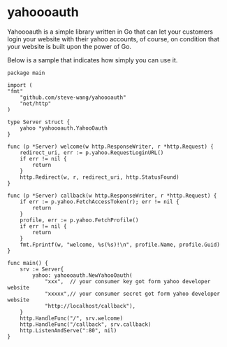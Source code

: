 yahoooauth
==========

Yahoooauth is a simple library written in Go that can let your customers login your website with their yahoo accounts, of course,  on condition that your website is built upon the power of Go.

Below is a sample that indicates how simply you can use it.

	package main
	
	import (
	"fmt"
		"github.com/steve-wang/yahoooauth"
		"net/http"
	)
	
	type Server struct {
		yahoo *yahoooauth.YahooOauth
	}
	
	func (p *Server) welcome(w http.ResponseWriter, r *http.Request) {
		redirect_uri, err := p.yahoo.RequestLoginURL()
		if err != nil {
			return
		}
		http.Redirect(w, r, redirect_uri, http.StatusFound)
	}
	
	func (p *Server) callback(w http.ResponseWriter, r *http.Request) {
		if err := p.yahoo.FetchAccessToken(r); err != nil {
			return
		}
		profile, err := p.yahoo.FetchProfile()
		if err != nil {
			return
		}
		fmt.Fprintf(w, "welcome, %s(%s)!\n", profile.Name, profile.Guid)
	}
	
	func main() {
		srv := Server{
			yahoo: yahoooauth.NewYahooOauth(
				"xxx",	// your consumer key got form yahoo developer website
				"xxxxx",// your consumer secret got form yahoo developer website
				"http://localhost/callback"),
		}
		http.HandleFunc("/", srv.welcome)
		http.HandleFunc("/callback", srv.callback)
		http.ListenAndServe(":80", nil)
	}

